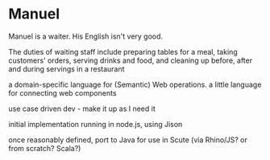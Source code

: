 Manuel
======

Manuel is a waiter. His English isn't very good.

The duties of waiting staff include preparing tables for a meal, taking customers' orders, serving drinks and food, and cleaning up before, after and during servings in a restaurant

a domain-specific language for (Semantic) Web operations. 
a little language for connecting web components

use case driven dev - make it up as I need it

initial implementation running in node.js, using Jison

once reasonably defined, port to Java for use in Scute 
(via Rhino/JS? or from scratch? Scala?)


